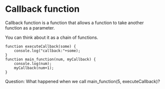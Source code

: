 # Callback function

Callback function is a function that allows a function to take another function as a parameter.

You can think about it as a chain of functions.

```
function executeCallback(some) { 
    console.log("callback:"+some); 
}
function main_function(num, myCallback) { 
    console.log(num); 
    myCallback(num+1); 
}
```

Question: What happened when we call main\_function(5, executeCallback)?


